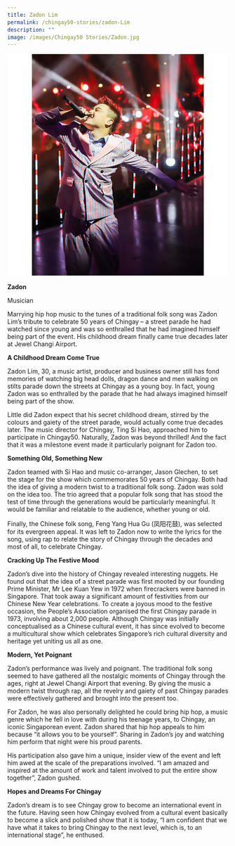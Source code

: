 ```yaml
---
title: Zadon Lim
permalink: /chingay50-stories/zadon-Lim
description: ""
image: /images/Chingay50 Stories/Zadon.jpg
---
```


![Zadon](/images/Chingay50%20Stories/Zadon.jpg)

**Zadon**

Musician

Marrying hip hop music to the tunes of a traditional folk song was Zadon Lim’s tribute to celebrate 50 years of Chingay – a street parade he had watched since young and was so enthralled that he had imagined himself being part of the event. His childhood dream finally came true decades later at Jewel Changi Airport. 

**A Childhood Dream Come True**

Zadon Lim, 30, a music artist, producer and business owner still has fond memories of watching big head dolls, dragon dance and men walking on stilts parade down the streets at Chingay as a young boy. In fact, young Zadon was so enthralled by the parade that he had always imagined himself being part of the show.

Little did Zadon expect that his secret childhood dream, stirred by the colours and gaiety of the street parade, would actually come true decades later. The music director for Chingay, Ting Si Hao, approached him to participate in Chingay50. Naturally, Zadon was beyond thrilled! And the fact that it was a milestone event made it particularly poignant for Zadon too. 

**Something Old, Something New**

Zadon teamed with Si Hao and music co-arranger, Jason Glechen, to set the stage for the show which commemorates 50 years of Chingay. Both had the idea of giving a modern twist to a traditional folk song. Zadon was sold on the idea too. The trio agreed that a popular folk song that has stood the test of time through the generations would be particularly meaningful. It would be familiar and relatable to the audience, whether young or old. 

Finally, the Chinese folk song, Feng Yang Hua Gu (凤阳花鼓), was selected for its evergreen appeal. It was left to Zadon now to write the lyrics for the song, using rap to relate the story of Chingay through the decades and most of all, to celebrate Chingay. 

**Cracking Up The Festive Mood**

Zadon’s dive into the history of Chingay revealed interesting nuggets. He found out that the idea of a street parade was first mooted by our founding Prime Minister, Mr Lee Kuan Yew in 1972 when firecrackers were banned in Singapore. That took away a significant amount of festivities from our Chinese New Year celebrations. To create a joyous mood to the festive occasion, the People’s Association organised the first Chingay parade in 1973, involving about 2,000 people. Although Chingay was initially conceptualised as a Chinese cultural event, it has since evolved to become a multicultural show which celebrates Singapore’s rich cultural diversity and heritage yet uniting us all as one. 

**Modern, Yet Poignant**

Zadon’s performance was lively and poignant. The traditional folk song seemed to have gathered all the nostalgic moments of Chingay through the ages, right at Jewel Changi Airport that evening. By giving the music a modern twist through rap, all the revelry and gaiety of past Chingay parades were effectively gathered and brought into the present too.  

For Zadon, he was also personally delighted he could bring hip hop, a music genre which he fell in love with during his teenage years, to Chingay, an iconic Singaporean event. Zadon shared that hip hop appeals to him because “it allows you to be yourself”. Sharing in Zadon’s joy and watching him perform that night were his proud parents. 

His participation also gave him a unique, insider view of the event and left him awed at the scale of the preparations involved. “I am amazed and inspired at the amount of work and talent involved to put the entire show together”, Zadon gushed. 

**Hopes and Dreams For Chingay**

Zadon’s dream is to see Chingay grow to become an international event in the future. Having seen how Chingay evolved from a cultural event basically to become a slick and polished show that it is today, “I am confident that we have what it takes to bring Chingay to the next level, which is, to an international stage”, he enthused.